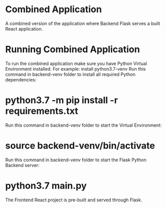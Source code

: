 # Combined Application
A combined version of the application where Backend Flask serves a built React application.
# Running Combined Application
To run the combined application make sure you have Python Virtual Environment installed.
For example: install python3.7-venv
Run this command in backend-venv folder to install all required Python dependencies:
# python3.7 -m pip install -r requirements.txt
Run this command in backend-venv folder to start the Virtual Environment:
# source backend-venv/bin/activate
Run this command in backend-venv folder to start the Flask Python Backend server:
# python3.7 main.py
The Frontend React project is pre-built and served through Flask.